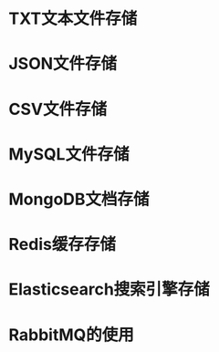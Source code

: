 # TXT文本文件存储



# JSON文件存储



# CSV文件存储



# MySQL文件存储



# MongoDB文档存储



# Redis缓存存储



# Elasticsearch搜索引擎存储



# RabbitMQ的使用